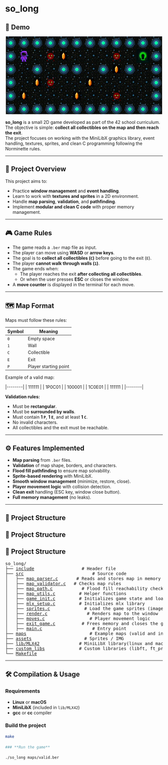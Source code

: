 # so_long

## 🎥 Demo
<p align="center">
  <img src="gif/game.gif" alt="so_long gameplay" width="500"/>
</p>

**so_long** is a small 2D game developed as part of the 42 school curriculum.  
The objective is simple: **collect all collectibles on the map and then reach the exit**.  
The project focuses on working with the MiniLibX graphics library, event handling, textures, sprites, and clean C programming following the Norminette rules.

---

## 📌 Project Overview

This project aims to:
- Practice **window management** and **event handling**.
- Learn to work with **textures and sprites** in a 2D environment.
- Handle **map parsing**, **validation**, and **pathfinding**.
- Implement **modular and clean C code** with proper memory management.

---

## 🎮 Game Rules

- The game reads a `.ber` map file as input.
- The player can move using **WASD** or **arrow keys**.
- The goal is to **collect all collectibles (`C`)** before going to the exit (`E`).
- The player **cannot walk through walls (`1`)**.
- The game ends when:
  - The player reaches the exit **after collecting all collectibles**.
  - Or when the user presses **ESC** or closes the window.
- A **move counter** is displayed in the terminal for each move.

---

## 🗺 Map Format

Maps must follow these rules:

| Symbol | Meaning                |
|--------|------------------------|
| `0`    | Empty space            |
| `1`    | Wall                   |
| `C`    | Collectible            |
| `E`    | Exit                   |
| `P`    | Player starting point  |

Example of a valid map:

|--------|
| 111111 |
| 1P0C01 |
| 100001 |
| 1C0E01 |
| 111111 |
|--------|


**Validation rules:**
- Must be **rectangular**.
- Must be **surrounded by walls**.
- Must contain **1 `P`**, **1 `E`**, and at least **1 `C`**.
- No invalid characters.
- All collectibles and the exit must be reachable.

---

## ⚙️ Features Implemented

- **Map parsing** from `.ber` files.
- **Validation** of map shape, borders, and characters.
- **Flood fill pathfinding** to ensure map solvability.
- **Sprite-based rendering** with MiniLibX.
- **Smooth window management** (minimize, restore, close).
- **Player movement logic** with collision detection.
- **Clean exit** handling (ESC key, window close button).
- **Full memory management** (no leaks).

---

## 📂 Project Structure

## 📂 Project Structure
## 📂 Project Structure

<pre>
so_long/
├── <a href="include">include</a>                  # Header file
├── <a href="src">src</a>                          # Source code
│   ├── <a href="src/map_parser.c">map_parser.c</a>       # Reads and stores map in memory
│   ├── <a href="src/map_validator.c">map_validator.c</a>   # Checks map rules
│   ├── <a href="src/map_path.c">map_path.c</a>           # Flood fill reachability check
│   ├── <a href="src/map_utils.c">map_utils.c</a>         # Helper functions
│   ├── <a href="src/game_init.c">game_init.c</a>         # Initializes game state and loads textures
│   ├── <a href="src/mlx_setup.c">mlx_setup.c</a>         # Initializes mlx library
│   ├── <a href="src/sprites.c">sprites.c</a>             # Load the game sprites (images)
│   ├── <a href="src/render.c">render.c</a>               # Renders map to the window
│   ├── <a href="src/moves.c">moves.c</a>                 # Player movement logic
│   ├── <a href="src/exit_game.c">exit_game.c</a>          # Frees memory and closes the game
│   ├── <a href="src/main.c">main.c</a>                   # Entry point
├── <a href="maps">maps</a>                        # Example maps (valid and invalid)
├── <a href="assets">assets</a>                    # Sprites / IMG
├── <a href="lib/MLX42">lib/MLX42</a>               # MiniLibX library(linux and mac)
├── <a href="custom_libs">custom_libs</a>             # Custom libraries (libft, ft_printf, get_next_line)
└── <a href="Makefile">Makefile</a>
</pre>


---

## 🛠 Compilation & Usage

### **Requirements**
- **Linux** or **macOS**
- **MiniLibX** (included in `lib/MLX42`)
- **gcc** or **cc** compiler

### **Build the project**
```bash
make

### **Run the game**

./so_long maps/valid.ber

